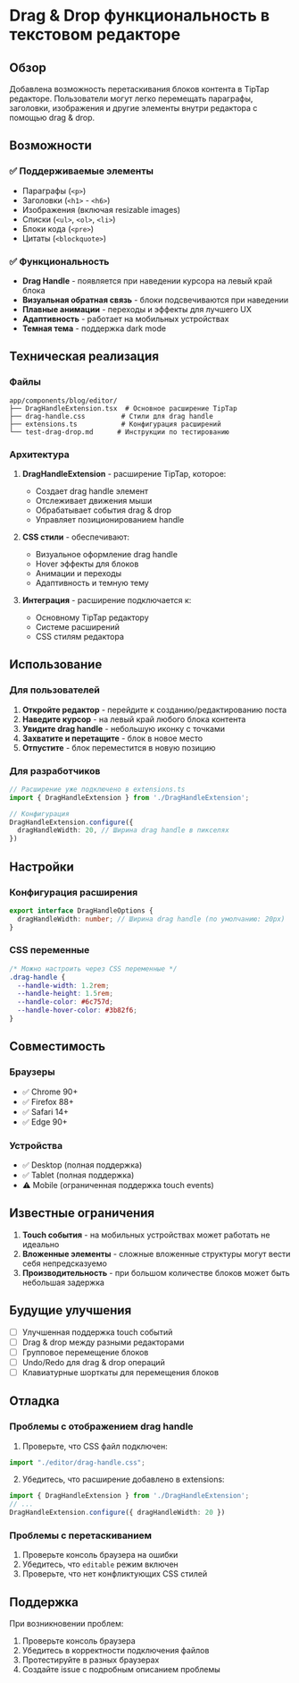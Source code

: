 # Drag & Drop функциональность в текстовом редакторе

## Обзор

Добавлена возможность перетаскивания блоков контента в TipTap редакторе. Пользователи могут легко перемещать параграфы, заголовки, изображения и другие элементы внутри редактора с помощью drag & drop.

## Возможности

### ✅ Поддерживаемые элементы
- Параграфы (`<p>`)
- Заголовки (`<h1>` - `<h6>`)
- Изображения (включая resizable images)
- Списки (`<ul>`, `<ol>`, `<li>`)
- Блоки кода (`<pre>`)
- Цитаты (`<blockquote>`)

### ✅ Функциональность
- **Drag Handle** - появляется при наведении курсора на левый край блока
- **Визуальная обратная связь** - блоки подсвечиваются при наведении
- **Плавные анимации** - переходы и эффекты для лучшего UX
- **Адаптивность** - работает на мобильных устройствах
- **Темная тема** - поддержка dark mode

## Техническая реализация

### Файлы
```
app/components/blog/editor/
├── DragHandleExtension.tsx  # Основное расширение TipTap
├── drag-handle.css         # Стили для drag handle
├── extensions.ts           # Конфигурация расширений
└── test-drag-drop.md      # Инструкции по тестированию
```

### Архитектура

1. **DragHandleExtension** - расширение TipTap, которое:
   - Создает drag handle элемент
   - Отслеживает движения мыши
   - Обрабатывает события drag & drop
   - Управляет позиционированием handle

2. **CSS стили** - обеспечивают:
   - Визуальное оформление drag handle
   - Hover эффекты для блоков
   - Анимации и переходы
   - Адаптивность и темную тему

3. **Интеграция** - расширение подключается к:
   - Основному TipTap редактору
   - Системе расширений
   - CSS стилям редактора

## Использование

### Для пользователей

1. **Откройте редактор** - перейдите к созданию/редактированию поста
2. **Наведите курсор** - на левый край любого блока контента
3. **Увидите drag handle** - небольшую иконку с точками
4. **Захватите и перетащите** - блок в новое место
5. **Отпустите** - блок переместится в новую позицию

### Для разработчиков

```typescript
// Расширение уже подключено в extensions.ts
import { DragHandleExtension } from './DragHandleExtension';

// Конфигурация
DragHandleExtension.configure({
  dragHandleWidth: 20, // Ширина drag handle в пикселях
})
```

## Настройки

### Конфигурация расширения

```typescript
export interface DragHandleOptions {
  dragHandleWidth: number; // Ширина drag handle (по умолчанию: 20px)
}
```

### CSS переменные

```css
/* Можно настроить через CSS переменные */
.drag-handle {
  --handle-width: 1.2rem;
  --handle-height: 1.5rem;
  --handle-color: #6c757d;
  --handle-hover-color: #3b82f6;
}
```

## Совместимость

### Браузеры
- ✅ Chrome 90+
- ✅ Firefox 88+
- ✅ Safari 14+
- ✅ Edge 90+

### Устройства
- ✅ Desktop (полная поддержка)
- ✅ Tablet (полная поддержка)
- ⚠️ Mobile (ограниченная поддержка touch events)

## Известные ограничения

1. **Touch события** - на мобильных устройствах может работать не идеально
2. **Вложенные элементы** - сложные вложенные структуры могут вести себя непредсказуемо
3. **Производительность** - при большом количестве блоков может быть небольшая задержка

## Будущие улучшения

- [ ] Улучшенная поддержка touch событий
- [ ] Drag & drop между разными редакторами
- [ ] Групповое перемещение блоков
- [ ] Undo/Redo для drag & drop операций
- [ ] Клавиатурные шорткаты для перемещения блоков

## Отладка

### Проблемы с отображением drag handle

1. Проверьте, что CSS файл подключен:
```typescript
import "./editor/drag-handle.css";
```

2. Убедитесь, что расширение добавлено в extensions:
```typescript
import { DragHandleExtension } from './DragHandleExtension';
// ...
DragHandleExtension.configure({ dragHandleWidth: 20 })
```

### Проблемы с перетаскиванием

1. Проверьте консоль браузера на ошибки
2. Убедитесь, что `editable` режим включен
3. Проверьте, что нет конфликтующих CSS стилей

## Поддержка

При возникновении проблем:
1. Проверьте консоль браузера
2. Убедитесь в корректности подключения файлов
3. Протестируйте в разных браузерах
4. Создайте issue с подробным описанием проблемы
